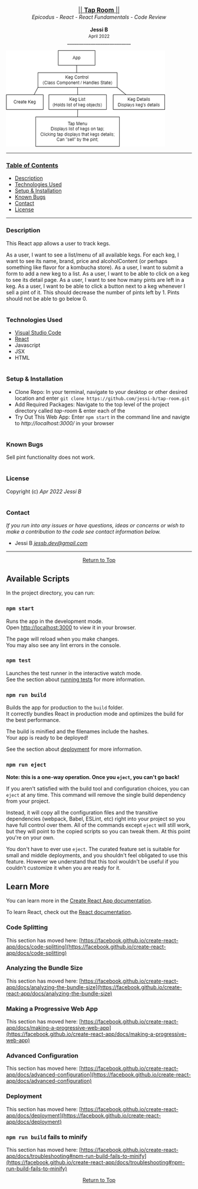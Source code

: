 <p align="center">
  <u><big>|| <b>Tap Room</b> ||</big></u>
  <br>
  <em>Epicodus - React - React Fundamentals - Code Review</em>
  <br>
  <br>
  <strong>Jessi B</strong>
  <br>
  <small>April 2022</small>
  <br>
  ___________________________
  <br>

  ![image](./plan.png)

  <p>

------------------------------

### <u>Table of Contents</u>
* <a href="#-description">Description</a>
* <a href="#-technologies-used">Technologies Used</a>
* <a href="#-setup-&-installation">Setup & Installation</a>
* <a href="#-known-bugs">Known Bugs</a>
* <a href="#-contact">Contact</a>
* <a href="#-license">License</a>

------------------------------

### Description
This React app allows a user to track kegs.

As a user, I want to see a list/menu of all available kegs. For each keg, I want to see its name, brand, price and alcoholContent (or perhaps something like flavor for a kombucha store).
As a user, I want to submit a form to add a new keg to a list.
As a user, I want to be able to click on a keg to see its detail page.
As a user, I want to see how many pints are left in a keg.
As a user, I want to be able to click a button next to a keg whenever I sell a pint of it. This should decrease the number of pints left by 1. Pints should not be able to go below 0.
#
### Technologies Used
* [Visual Studio Code](https://code.visualstudio.com/)
* [React](https://reactjs.org/docs/getting-started.html)
* Javascript
* JSX
* HTML
#
### Setup & Installation
* Clone Repo: In your terminal, navigate to your desktop or other desired location and enter `git clone https://github.com/jessi-b/tap-room.git`
* Add Required Packages: Navigate to the top level of the project directory called _tap-room_ & enter each of the 
* Try Out This Web App: Enter `npm start` in the command line and navigte to _http://localhost:3000/_ in your browser
#
### Known Bugs
Sell pint functionality does not work.
#
### License
Copyright (c)  _Apr 2022_  _Jessi B_
#
### Contact
_If you run into any issues or have questions, ideas or concerns or wish to make a contribution to the code see contact information below._
* Jessi B  <em><jessb.dev@gmail.com></em>
------------------------------
<p align="center"><a href="#">Return to Top</a></p>

## Available Scripts

In the project directory, you can run:

### `npm start`

Runs the app in the development mode.\
Open [http://localhost:3000](http://localhost:3000) to view it in your browser.

The page will reload when you make changes.\
You may also see any lint errors in the console.

### `npm test`

Launches the test runner in the interactive watch mode.\
See the section about [running tests](https://facebook.github.io/create-react-app/docs/running-tests) for more information.

### `npm run build`

Builds the app for production to the `build` folder.\
It correctly bundles React in production mode and optimizes the build for the best performance.

The build is minified and the filenames include the hashes.\
Your app is ready to be deployed!

See the section about [deployment](https://facebook.github.io/create-react-app/docs/deployment) for more information.

### `npm run eject`

**Note: this is a one-way operation. Once you `eject`, you can't go back!**

If you aren't satisfied with the build tool and configuration choices, you can `eject` at any time. This command will remove the single build dependency from your project.

Instead, it will copy all the configuration files and the transitive dependencies (webpack, Babel, ESLint, etc) right into your project so you have full control over them. All of the commands except `eject` will still work, but they will point to the copied scripts so you can tweak them. At this point you're on your own.

You don't have to ever use `eject`. The curated feature set is suitable for small and middle deployments, and you shouldn't feel obligated to use this feature. However we understand that this tool wouldn't be useful if you couldn't customize it when you are ready for it.

## Learn More

You can learn more in the [Create React App documentation](https://facebook.github.io/create-react-app/docs/getting-started).

To learn React, check out the [React documentation](https://reactjs.org/).

### Code Splitting

This section has moved here: [https://facebook.github.io/create-react-app/docs/code-splitting](https://facebook.github.io/create-react-app/docs/code-splitting)

### Analyzing the Bundle Size

This section has moved here: [https://facebook.github.io/create-react-app/docs/analyzing-the-bundle-size](https://facebook.github.io/create-react-app/docs/analyzing-the-bundle-size)

### Making a Progressive Web App

This section has moved here: [https://facebook.github.io/create-react-app/docs/making-a-progressive-web-app](https://facebook.github.io/create-react-app/docs/making-a-progressive-web-app)

### Advanced Configuration

This section has moved here: [https://facebook.github.io/create-react-app/docs/advanced-configuration](https://facebook.github.io/create-react-app/docs/advanced-configuration)

### Deployment

This section has moved here: [https://facebook.github.io/create-react-app/docs/deployment](https://facebook.github.io/create-react-app/docs/deployment)

### `npm run build` fails to minify

This section has moved here: [https://facebook.github.io/create-react-app/docs/troubleshooting#npm-run-build-fails-to-minify](https://facebook.github.io/create-react-app/docs/troubleshooting#npm-run-build-fails-to-minify)


<p align="center"><a href="#">Return to Top</a></p>
